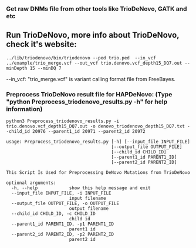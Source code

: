 ### Get raw DNMs file from other tools like TrioDeNovo, GATK and etc

## Run TrioDeNovo, more info about TrioDeNovo, check it's website:

```
../lib/triodenovo/bin/triodenovo --ped trio.ped  --in_vcf ../example/trio_merge.vcf --out_vcf trio.denovo.vcf_depth15_DQ7.out --minDepth 15 --minDQ 7
```
--in_vcf: "trio_merge.vcf" is variant calling format file from FreeBayes. <br />


### Preprocess TrioDeNovo result file for HAPDeNovo: (Type "python Preprocess_triodenovo_results.py -h" for help information)
```
python3 Preprocess_triodenovo_results.py -i trio.denovo.vcf_depth15_DQ7.out -o denovo_triodenovo_depth15_DQ7.txt --child_id 20976 --parent1_id 20971 --parent2_id 20972
```
```
usage: Preprocess_triodenovo_results.py [-h] [--input_file INPUT_FILE]
                                        [--output_file OUTPUT_FILE]
                                        [--child_id CHILD_ID]
                                        [--parent1_id PARENT1_ID]
                                        [--parent2_id PARENT2_ID]

This Script Is Used for Preprocessing DeNovo Mutations from TrioDeNovo

optional arguments:
  -h, --help            show this help message and exit
  --input_file INPUT_FILE, -i INPUT_FILE
                        input filename
  --output_file OUTPUT_FILE, -o OUTPUT_FILE
                        output filename
  --child_id CHILD_ID, -c CHILD_ID
                        child id
  --parent1_id PARENT1_ID, -p1 PARENT1_ID
                        parent1 id
  --parent2_id PARENT2_ID, -p2 PARENT2_ID
                        parent2 id
```


